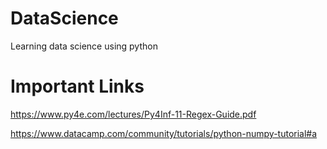 # DataScience
Learning data science using python

# Important Links
https://www.py4e.com/lectures/Py4Inf-11-Regex-Guide.pdf

https://www.datacamp.com/community/tutorials/python-numpy-tutorial#a



